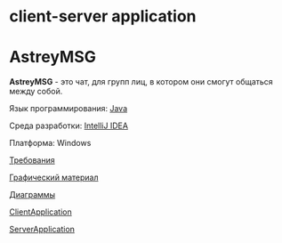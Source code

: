 # client-server application

# AstreyMSG
**AstreyMSG** - это чат, для групп лиц, в котором они смогут общаться между собой.

Язык программирования: [Java](https://www.java.com/ru/)

Среда разработки: [IntelliJ IDEA](https://www.jetbrains.com/idea/)

Платформа: Windows

[Требования](https://github.com/KevinPozitive/client-server-application-requirements/blob/master/Requirements/требования.md)

[Графический материал](https://github.com/KevinPozitive/client-server-application-requirements/tree/master/Mockups)

[Диаграммы](https://github.com/KevinPozitive/client-server-application-requirements/tree/master/Диаграммы)

[ClientApplication](https://github.com/KevinPozitive/ClientApplication)

[ServerApplication](https://github.com/KevinPozitive/ServerApplication)
